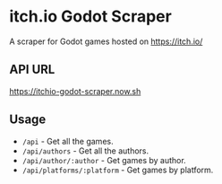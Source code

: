 # itch.io Godot Scraper

A scraper for Godot games hosted on https://itch.io/

## API URL

https://itchio-godot-scraper.now.sh

## Usage

- `/api` - Get all the games.
- `/api/authors` - Get all the authors.
- `/api/author/:author` - Get games by author.
- `/api/platforms/:platform` - Get games by platform.
